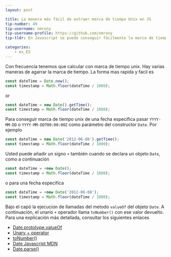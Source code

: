 ```yaml
---
layout: post

title: La manera más fácil de extraer marca de tiempo Unix en JS
tip-number: 49
tip-username: nmrony
tip-username-profile: https://github.com/nmrony
tip-tldr: En Javascript se puede conseguir fácilmente la marca de tiempo Unix

categories:
    - es_ES
---
```


Con frecuencia tenemos que calcular con marca de tiempo unix. Hay varias maneras de agarrar la marca de tiempo. La forma mas rapida y facil es

```js
const dateTime = Date.now();
const timestamp = Math.floor(dateTime / 1000);
```
or

```js
const dateTime = new Date().getTime();
const timestamp = Math.floor(dateTime / 1000);
```

Para conseguir marca de tiempo unix de una fecha específica pasar `YYYY-MM-DD` o `YYYY-MM-DDT00:00:00Z` como parámetro del constructor `Date`. Por ejemplo

```js
const dateTime = new Date('2012-06-08').getTime();
const timestamp = Math.floor(dateTime / 1000);
```
Usted puede añadir un signo `+` también cuando se declara un objeto `Date`, como a continuación

```js
const dateTime = +new Date();
const timestamp = Math.floor(dateTime / 1000);
```
o para una fecha especifica

```js
const dateTime = +new Date('2012-06-08');
const timestamp = Math.floor(dateTime / 1000);
```

Bajo el capó la ejecucion de llamadas del metodo `valueOf` del objeto `Date`. A continuación, el unario `+` operador llama `toNumber()` con ese valor devuelto. Para una explicación más detallada, consultar los siguientes enlaces

* [Date.prototype.valueOf](http://es5.github.io/#x15.9.5.8)
* [Unary + operator](http://es5.github.io/#x11.4.6)
* [toNumber()](http://es5.github.io/#x9.3)
* [Date Javascript MDN](https://developer.mozilla.org/en-US/docs/Web/JavaScript/Reference/Global_Objects/Date)
* [Date.parse()](https://developer.mozilla.org/en-US/docs/Web/JavaScript/Reference/Global_Objects/Date/parse)
